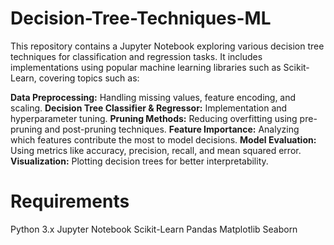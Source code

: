 # Decision-Tree-Techniques-ML
This repository contains a Jupyter Notebook exploring various decision tree techniques for classification and regression tasks. It includes implementations using popular machine learning libraries such as Scikit-Learn, covering topics such as:

**Data Preprocessing:** Handling missing values, feature encoding, and scaling.
**Decision Tree Classifier & Regressor:** Implementation and hyperparameter tuning.
**Pruning Methods:** Reducing overfitting using pre-pruning and post-pruning techniques.
**Feature Importance:** Analyzing which features contribute the most to model decisions.
**Model Evaluation:** Using metrics like accuracy, precision, recall, and mean squared error.
**Visualization:** Plotting decision trees for better interpretability.

# Requirements
Python 3.x
Jupyter Notebook
Scikit-Learn
Pandas
Matplotlib
Seaborn
